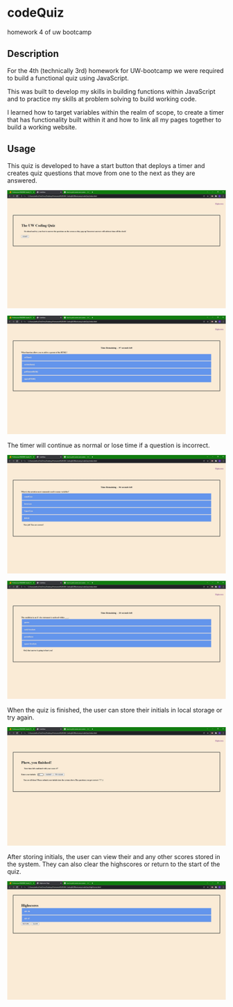 # codeQuiz
homework 4 of uw bootcamp
## Description

For the 4th (technically 3rd) homework for UW-bootcamp we were required to build a functional quiz using JavaScript.

This was built to develop my skills in building functions within JavaScript and to practice my skills at problem solving to build working code.

I learned how to target variables within the realm of scope, to create a timer that has functionality built within it and how to link all my pages together to build a working website.

## Usage

This quiz is developed to have a start button that deploys a timer and creates quiz questions that move from one to the next as they are answered.

![start_screen](./assets/images/start_screen.png)

![first_question](./assets/images/first_question.png)

The timer will continue as normal or lose time if a question is incorrect.

![correct_answer](./assets/images/correct_answer.png)

![wrong_answer](./assets/images/wrong_answer.png)

When the quiz is finished, the user can store their initials in local storage or try again.

![finish](./assets/images/finish.png)

After storing initials, the user can view their and any other scores stored in the system. They can also clear the highscores or return to the start of the quiz.

![highscores](./assets/images/highscores.png)

